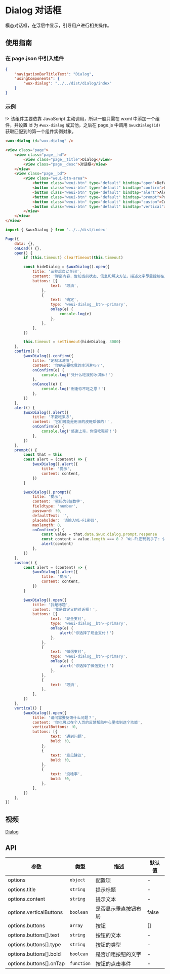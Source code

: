 # Dialog 对话框

模态对话框，在浮层中显示，引导用户进行相关操作。

## 使用指南

### 在 page.json 中引入组件

```json
{
	"navigationBarTitleText": "Dialog",
	"usingComponents": {
        "wux-dialog": "../../dist/dialog/index"
    }
}
```

### 示例

!> 该组件主要依靠 JavaScript 主动调用，所以一般只需在 wxml 中添加一个组件，并设置 id 为 `#wux-dialog` 或其他，之后在 page.js 中调用 `$wuxDialog(id)` 获取匹配到的第一个组件实例对象。

```html
<wux-dialog id="wux-dialog" />

<view class="page">
    <view class="page__hd">
        <view class="page__title">Dialog</view>
        <view class="page__desc">对话框</view>
    </view>
    <view class="page__bd">
        <view class="weui-btn-area">
            <button class="weui-btn" type="default" bindtap="open">Default Dialog</button>
            <button class="weui-btn" type="default" bindtap="confirm">Confirm Dialog</button>
            <button class="weui-btn" type="default" bindtap="alert">Alert Dialog</button>
            <button class="weui-btn" type="default" bindtap="prompt">Prompt Dialog</button>
            <button class="weui-btn" type="default" bindtap="custom">Custom Dialog</button>
            <button class="weui-btn" type="default" bindtap="vertical">Vertical Buttons Dialog</button>
        </view>
    </view>
</view>
```

```js
import { $wuxDialog } from '../../dist/index'

Page({
    data: {},
    onLoad() {},
    open() {
        if (this.timeout) clearTimeout(this.timeout)

        const hideDialog = $wuxDialog().open({
            title: '三秒后自动关闭',
            content: '弹窗内容，告知当前状态、信息和解决方法，描述文字尽量控制在三行内',
            buttons: [{
                    text: '取消',
                },
                {
                    text: '确定',
                    type: 'weui-dialog__btn--primary',
                    onTap(e) {
                        console.log(e)
                    },
                },
            ],
        })

        this.timeout = setTimeout(hideDialog, 3000)
    },
    confirm() {
        $wuxDialog().confirm({
            title: '定制冰激凌',
            content: '你确定要吃我的冰淇淋吗？',
            onConfirm(e) {
                console.log('凭什么吃我的冰淇淋！')
            },
            onCancel(e) {
                console.log('谢谢你不吃之恩！')
            },
        })
    },
    alert() {
        $wuxDialog().alert({
            title: '不要吃果冻',
            content: '它们可能是用旧的皮鞋帮做的！',
            onConfirm(e) {
                console.log('感谢上帝，你没吃鞋帮！')
            },
        })
    },
    prompt() {
        const that = this
        const alert = (content) => {
            $wuxDialog().alert({
                title: '提示',
                content: content,
            })
        }

        $wuxDialog().prompt({
            title: '提示',
            content: '密码为8位数字',
            fieldtype: 'number',
            password: !0,
            defaultText: '',
            placeholder: '请输入Wi-Fi密码',
            maxlength: 8,
            onConfirm(e) {
                const value = that.data.$wux.dialog.prompt.response
                const content = value.length === 8 ? `Wi-Fi密码到手了: ${value}` : `请输入正确的Wi-Fi密码`
                alert(content)
            },
        })
    },
    custom() {
        const alert = (content) => {
            $wuxDialog().alert({
                title: '提示',
                content: content,
            })
        }

        $wuxDialog().open({
            title: '我是标题',
            content: '我是自定义的对话框！',
            buttons: [{
                    text: '现金支付',
                    type: 'weui-dialog__btn--primary',
                    onTap(e) {
                        alert('你选择了现金支付！')
                    },
                },
                {
                    text: '微信支付',
                    type: 'weui-dialog__btn--primary',
                    onTap(e) {
                        alert('你选择了微信支付！')
                    },
                },
                {
                    text: '取消',
                },
            ],
        })
    },
    vertical() {
        $wuxDialog().open({
            title: '请问需要反馈什么问题？',
            content: '你也可以在个人页的反馈帮助中心里找到这个功能',
            verticalButtons: !0,
            buttons: [{
                    text: '遇到问题',
                    bold: !0,
                },
                {
                    text: '意见建议',
                    bold: !0,
                },
                {
                    text: '没啥事',
                    bold: !0,
                },
            ],
        })
    },
})
```

## 视频

[Dialog](./_media/dialog.mp4 ':include :type=iframe width=375px height=667px')

## API

| 参数 | 类型 | 描述 | 默认值 |
| --- | --- | --- | --- |
| options | <code>object</code> | 配置项 | - |
| options.title | <code>string</code> | 提示标题 | - |
| options.content | <code>string</code> | 提示文本 | - |
| options.verticalButtons | <code>boolean</code> | 是否显示垂直按钮布局 | false |
| options.buttons | <code>array</code> | 按钮 | [] |
| options.buttons[].text | <code>string</code> | 按钮的文本 | - |
| options.buttons[].type | <code>string</code> | 按钮的类型 | - |
| options.buttons[].bold | <code>boolean</code> | 是否加粗按钮的文字 | - |
| options.buttons[].onTap | <code>function</code> | 按钮的点击事件 | - |